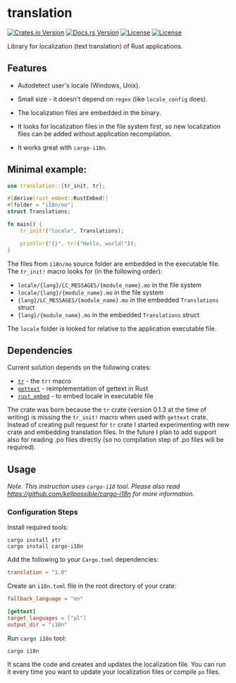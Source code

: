 # translation

[![Crates.io Version](https://img.shields.io/crates/v/translation.svg)](https://crates.io/crates/translation)
[![Docs.rs Version](https://docs.rs/translation/badge.svg)](https://docs.rs/translation)
[![License](https://img.shields.io/badge/license-Apache%202.0-blue?style=flat-square)](https://github.com/marek-g/rust-translation/blob/master/LICENSE-APACHE)
[![License](https://img.shields.io/badge/license-MIT-blue?style=flat-square)](https://github.com/marek-g/rust-translation/blob/master/LICENSE-MIT)

Library for localization (text translation) of Rust applications.
 
## Features
 
- Autodetect user's locale (Windows, Unix).

- Small size - it doesn't depend on `regex` (like `locale_config` does).
 
- The localization files are embedded in the binary.
 
- It looks for localization files in the file system first, so new localization files can be added without application recompilation.
 
- It works great with `cargo-i18n`.

## Minimal example:

```rust
use translation::{tr_init, tr};

#[derive(rust_embed::RustEmbed)]
#[folder = "i18n/mo"]
struct Translations;

fn main() {
    tr_init!("locale", Translations);

    println!("{}", tr!("Hello, world!"));
}
```

The files from `i18n/mo` source folder are embedded in the executable file. The `tr_init!` macro looks for (in the following order):
- `locale/{lang}/LC_MESSAGES/{module_name}.mo` in the file system
- `locale/{lang}/{module_name}.mo` in the file system
- `{lang}/LC_MESSAGES/{module_name}.mo` in the embedded `Translations` struct
- `{lang}/{module_name}.mo` in the embedded `Translations` struct  

The `locale` folder is looked for relative to the application executable file. 

## Dependencies

Current solution depends on the following crates:
- [`tr`](https://crates.io/crates/tr) - the `tr!` macro
- [`gettext`](https://crates.io/crates/gettext) - reimplementation of gettext in Rust
- [`rust_embed`](https://crates.io/crates/rust_embed) - to embed locale in executable file 

The crate was born because the `tr` crate (version 0.1.3 at the time of writing) is missing the `tr_init!` macro when used with `gettext` crate. Instead of creating pull request for `tr` crate I started experimenting with new crate and embedding translation files. In the future I plan to add support also for reading .po files directly (so no compilation step of .po files will be required).

## Usage

_Note. This instruction uses `cargo-i18` tool. Please also read https://github.com/kellpossible/cargo-i18n for more information._ 

### Configuration Steps

Install required tools:

```shell script
cargo install xtr
cargo install cargo-i18n
```

Add the following to your `Cargo.toml` dependencies:

```toml
translation = "1.0"
```

Create an `i18n.toml` file in the root directory of your crate:
 
 ```toml
fallback_language = "en"

[gettext]
target_languages = ["pl"]
output_dir = "i18n"
```
 
Run `cargo i18n` tool:

```shell script
cargo i18n
``` 

It scans the code and creates and updates the localization file. You can run it every time you want to update your localization files or compile `po` files.

